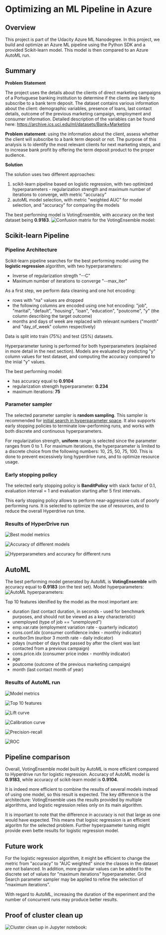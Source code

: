 # Optimizing an ML Pipeline in Azure

## Overview
This project is part of the Udacity Azure ML Nanodegree.
In this project, we build and optimize an Azure ML pipeline using the Python SDK and a provided Scikit-learn model.
This model is then compared to an Azure AutoML run.

## Summary
**Problem Statement**

The project uses the details about the clients of direct marketing campaigns of a Portuguese banking institution to determine if the clients are likely to subscribe to a bank term deposit. The dataset contains various information about the client: demographic variables, presence of loans, last contact details, outcome of the previous marketing campaign, employment and consumer information. Detailed description of the variables can be found here: https://archive.ics.uci.edu/ml/datasets/Bank+Marketing 

**Problem statement**: using the information about the client, assess whether the client will subscribe to a bank term deposit or not. The purpose of this analysis is to identify the most relevant clients for next marketing steps, and to increase bank profit by offering the term deposit product to the proper audience. 

**Solution**

The solution uses two different approaches: 
1.  scikit-learn pipeline based on logistic regression, with two optimized hyperparameters - regularization strength and maximum number of iterations to converge, with metric "accuracy"
2. autoML model selection, with metric "weighted AUC" for model selection, and "accuracy" for comparing the models 

The best performing model is VotingEnsemble, with accuracy on the test dataset being **0.9183**.
![Confusion matrix for the VotingEnsemble model:](https://raw.githubusercontent.com/olgagnatenko13/nd00333_AZMLND_Optimizing_a_Pipeline_in_Azure-Starter_Files/project-working/azureml_screenshots/automl_confusion_matrix.png)

## Scikit-learn Pipeline
### Pipeline Architecture 
Scikit-learn pipeline searches for the best performing model using the **logistic regression** algorithm, with two hyperparameters: 
- Inverse of regularization stregth "--C"
- Maximum number of iterations to converge "--max_iter"

As a first step, we perform data cleaning and one hot encoding:
- rows with "na" values are dropped
- the following columns are encoded using one hot encoding: "job", "marital", "default", "housing", "loan", "education", "poutcome", "y" (the column describing the target outcome)
- months and days of week are replaced with relevant numbers ("month" and "day_of_week" column respectively)

Data is split into train (75%) and test (25%) datasets.

Hyperparameter tuning is performed for both hyperparameters (explained in more detail in the next section). 
Models are evaluated by predicting "y" column values for test dataset, and computing the accuracy compared to the iniial "y" values. 

The best performing model:
- has accuracy equal to **0.9104**
- regularization strength hyperparameter: **0.234**
- maximum iterations: **75**

### Parameter sampler 
The selected parameter sampler is **random sampling**. This sampler is recommended for [initial search in hyperparameter space](https://docs.microsoft.com/en-us/azure/machine-learning/how-to-tune-hyperparameters). It also supports early stopping policies to terminate low-performing runs, and works with both discrete and continuous hyperparameters.

For regularization strength, **uniform** range is selected since the parameter ranges from 0 to 1. 
For maximum iterations, the hyperparameter is limited to a discrete choice from the following numbers: 10, 25, 50, 75, 100. This is done to prevent excessively long hyperdrive runs, and to optimize resource usage.

### Early stopping policy 
The selected early stopping policy is **BanditPolicy** with slack factor of 0.1, evaluation interval = 1 and evaluation starting after 5 first intervals. 

This early stopping policy allows to perform near-aggressive cuts of poorly performing runs. It is selected to optimize the use of resources, and to reduce the overall Hyperdrive run time. 

### Results of HyperDrive run 

![Best model metrics](https://raw.githubusercontent.com/olgagnatenko13/nd00333_AZMLND_Optimizing_a_Pipeline_in_Azure-Starter_Files/project-working/azureml_screenshots/hd_model_parameters.png)

![Accuracy of different models](https://raw.githubusercontent.com/olgagnatenko13/nd00333_AZMLND_Optimizing_a_Pipeline_in_Azure-Starter_Files/project-working/azureml_screenshots/hd_model_accuracy.png)


![Hyperparameters and accuracy for different runs](https://raw.githubusercontent.com/olgagnatenko13/nd00333_AZMLND_Optimizing_a_Pipeline_in_Azure-Starter_Files/project-working/azureml_screenshots/hd_runs_accuracy.png)

## AutoML
The best performing model generated by AutoML is **VotingEnsemble** with accuracy equal to **0.9183** (on the test set). 
Model hyperparameters:
![AutoML hyperparameters:](https://raw.githubusercontent.com/olgagnatenko13/nd00333_AZMLND_Optimizing_a_Pipeline_in_Azure-Starter_Files/project-working/azureml_screenshots/automl_model_components.png)  

Top 10 features idenified by the model as the most important are:
- duration (last contact duration, in seconds - used for benchmark purposes, and should not be viewed as a key characteristic)
- unemployed (type of job == "unemployed")
- emp.var.rate (employment variation rate - quarterly indicator)
- cons.conf.idx (consumer confidence index - monthly indicator)
- euribor3m (euribor 3 month rate - daily indicator)
- pdays (number of days that passed by after the client was last contacted from a previous campaign)
- cons.price.idx (consumer price index - monthly indicator)
- age
- poutcome (outcome of the previous marketing campaign)
- month (last contact month of year)

### Results of AutoML run 
![Model metrics](https://raw.githubusercontent.com/olgagnatenko13/nd00333_AZMLND_Optimizing_a_Pipeline_in_Azure-Starter_Files/project-working/azureml_screenshots/automl_model_metrics.png)

![Top 10 features](https://raw.githubusercontent.com/olgagnatenko13/nd00333_AZMLND_Optimizing_a_Pipeline_in_Azure-Starter_Files/project-working/azureml_screenshots/automl_model_explanation.png)

![Lift curve](https://raw.githubusercontent.com/olgagnatenko13/nd00333_AZMLND_Optimizing_a_Pipeline_in_Azure-Starter_Files/project-working/azureml_screenshots/automl_lift_curve.png)

![Calibration curve](https://raw.githubusercontent.com/olgagnatenko13/nd00333_AZMLND_Optimizing_a_Pipeline_in_Azure-Starter_Files/project-working/azureml_screenshots/automl_calibration_curve.png)

![Precision-recall](https://raw.githubusercontent.com/olgagnatenko13/nd00333_AZMLND_Optimizing_a_Pipeline_in_Azure-Starter_Files/project-working/azureml_screenshots/automl_precision_recall.png)

![ROC](https://raw.githubusercontent.com/olgagnatenko13/nd00333_AZMLND_Optimizing_a_Pipeline_in_Azure-Starter_Files/project-working/azureml_screenshots/automl_roc.png)


## Pipeline comparison
Overall, VotingEnsemble model built by AutoML is more efficient compared to Hyperdrive run for logistic regression. 
Accuracy of AutoML model is **0.9183**, while accuracy of scikit-learn model is **0.9104**.

It is indeed more efficient to combine the results of several models instead of using one model, so this result is expected. The key difference is the architecture: VotingEnsemble uses the results provided by multiple algorithms, and logistic regression relies only on its main algorithm. 

It is important to note that the difference in accuracy is not that large as one would have expected. This means that logisic regression is an efficient algoritm for the selected problem. Further hyperpaameter tuning might provide even bette results for logistic regression model. 

## Future work
For the logistic regression algorithm, it might be efficient to change the metric from "accuracy" to "AUC weighted" since the classes in the dataset are not balanced. In addition, more granular values can be added to the discrete set of values for "maximum iterations" hyperparameter. Grid Search parameter sampler may be applied to refine the selection of "maximum iterations".

With regard to AutoML, increasing the duration of the experiment and the number of concurrent runs may produce better results.

## Proof of cluster clean up
![Cluster clean up in Jupyter notebook:](https://raw.githubusercontent.com/olgagnatenko13/nd00333_AZMLND_Optimizing_a_Pipeline_in_Azure-Starter_Files/project-working/cluster_deletion.png)
